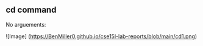 ## cd command
No arguements:
  
  ![Image] (https://BenMiller0.github.io/cse15l-lab-reports/blob/main/cd1.png)
